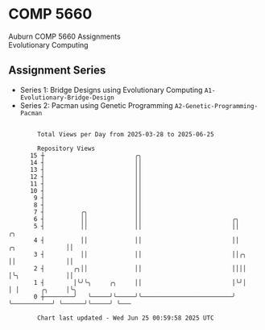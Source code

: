# COMP 5660
Auburn COMP 5660 Assignments  
Evolutionary Computing

## Assignment Series
- Series 1: Bridge Designs using Evolutionary Computing `A1-Evolutionary-Bridge-Design`
- Series 2: Pacman using Genetic Programming `A2-Genetic-Programming-Pacman`

```

        Total Views per Day from 2025-03-28 to 2025-06-25

        Repository Views
      15 ┼                         ╭╮
      14 ┤                         ││
      13 ┤                         ││
      12 ┤                         ││
      11 ┤                         ││
      10 ┤                         ││
       9 ┤                         ││
       8 ┤                         ││
       7 ┤          ╭╮             ││
       6 ┤          ││             ││                         ╭╮
       5 ┤          ││             ││                         ││                             ╭╮
       4 ┤          ││             ││                         ││             ╭╮              ││
       3 ┤          ││             ││                         ││╭╮           ││              ││
       2 ┤        ╭╮││             ││                         ││││           │╰╮             ││
       1 ┤        │╰╯╰╮     ╭╮     ││                         │╰╯│           │ │      ╭╮     │╰╮
       0 ┼────────╯   ╰─────╯╰─────╯╰─────────────────────────╯  ╰───────────╯ ╰──────╯╰─────╯ ╰───

        Chart last updated - Wed Jun 25 00:59:58 2025 UTC
        
```
